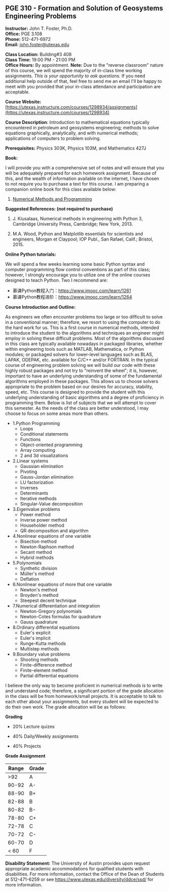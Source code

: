 ## PGE 310 - Formation and Solution of Geosystems Engineering Problems


**Instructor:** John T. Foster, Ph.D.  
**Office:** PGE 3.108  
**Phone:** 512-471-6972  
**Email:** [john.foster@utexas.edu](mailto:john.foster@.utexas.edu)  

**Class Location:** Building#3 408  
**Class Time:**  19:00 PM - 21:00 PM  
**Office Hours:** By appointment.  **Note:**  Due to the "reverse classroom" nature of this course, we will spend the majority of in-class time working assignments.  *This is your opportunity to ask questions.*  If you need additional help outside of that, feel free to send me an email I'll be happy to meet with you provided that your in-class attendance and participation are acceptable. 


**Course Website:** [https://utexas.instructure.com/courses/1298934/assignments](https://utexas.instructure.com/courses/1298934) 

**Course Description**: Introduction to mathematical equations typically encountered in petroleum and geosystems engineering; methods to solve equations graphically, analytically, and with numerical methods; applications of computers to problem solving. 

**Prerequisites:** Physics 303K, Physics 103M, and Mathematics 427J

**Book:** 

I will provide you with a comprehensive set of notes and will ensure that you will be adequately prepared for each homework assignment.  Because of this, and the wealth of information available on the internet, I have chosen to not require you to purchase a text for this course.  I am preparing a companion online book for this class available below:

1. [Numerical Methods and Programming](https://johnfoster.pge.utexas.edu/numerical-methods-book)

**Suggested References: (not required to purchase)**

1. J. Kiusalaas, Numerical methods in engineering with Python 3, Cambridge University Press, Cambridge; New York, 2013.

1. M.A. Wood, Python and Matplotlib essentials for scientists and engineers, Morgan et Claypool; IOP Publ., San Rafael, Calif.; Bristol, 2015.

**Online Python tutorials:**

We will spend a few weeks learning some basic Python syntax and computer programming flow control conventions as part of this class; however, I strongly encourage you to utilize one of the online courses designed to teach Python.  Two I recommend are:

* 慕课Python教程入门：https://www.imooc.com/learn/1261
* 慕课Python教程进阶：https://www.imooc.com/learn/1264

**Course Introduction and Outline:**

As engineers we often encounter problems too large or too difficult to solve in a conventional manner;  therefore, we resort to using the computer to do the hard work for us.  This is a first course in numerical methods, intended to introduce the student to the algorithms and techniques an engineer might employ in solving these difficult problems.  Most of the algorithms discussed in this class are typically available nowadays in packaged libraries, whether within engineering tools such as MATLAB, Mathematica,  or Python modules; or packaged solvers for lower-level languages such as BLAS, LAPAK, ODEPAK, etc. available for C/C++ and/or FORTRAN.  In the typical course of engineering problem solving we will build our code with these highly robust packages and  not try to "reinvent the wheel"; it is, however, important to have an underlying understanding of some of the fundamental algorithms employed in these packages.  This allows us to choose solvers appropriate to the problem based on our desires for accuracy, stability, speed, etc.  This course is designed to provide the student with this underlying understanding of basic algorithms and a degree of proficiency in programming them.  Below is list of subjects that we will attempt to cover this semester.  As the needs of the class are better understood, I may choose to focus on some areas more than others.

* 1.Python Programming
  + Loops
  + Conditional statements
  + Functions
  + Object-oriented programming
  + Array computing
  + 2 and 3d visualizations
* 2.Linear systems
  + Gaussian elimination
  + Pivoting
  + Gauss-Jordan elimination
  + LU factorization
  + Inverses
  + Determinants
  + Iterative methods
  + Singular-Value decomposition
* 3.Eigenvalue problems
  + Power method
  + Inverse power method
  + Householder method
  + QR decomposition and algorithm
* 4.Nonlinear equations of one variable
  + Bisection method
  + Newton-Raphson method
  + Secant method
  + Hybrid methods
* 5.Polynomials
  + Synthetic division
  + Müller's method
  + Deflation
* 6.Nonlinear equations of more that one variable
  + Newton's method
  + Broyden's method
  + Steepest decent technique
* 7.Numerical differentiation and integration
  + Newton-Gregory polynomials
  + Newton-Cotes formulas for quadrature
  + Gauss quadrature
* 8.Ordinary differential equations
  + Euler's explicit
  + Euler's implicit
  + Runge-Kutta methods
  + Multistep methods
* 9.Boundary value problems
  + Shooting methods
  + Finite-difference method
  + Finite-element method
  + Partial differential equations

I believe the only way to become proficient in numerical methods is to write and understand code; therefore, a significant portion of the grade allocation in the class will be from homework/small projects.  It is acceptable to talk to each other about your assignments, but every student will be expected to do their own work.  The grade allocation will be as follows:

**Grading**

 * 20% Lecture quizes

 * 40% Daily/Weekly assignments

 * 40% Projects


**Grade Assignment**

|Range|Grade|
|-|-|
|>92| A  |
|90-92| A-  |
|88-90| B+  |
|82-88| B  |
|80-82| B-  |
|78-80| C+  |
|72-78| C  |
|70-72| C-  |
|60-70| D  |
|< 60| F  |  


**Disability Statement:** The University of Austin provides upon request appropriate academic accommodations for qualified students with disabilities. For more information, contact the Office of the Dean of Students at 512-471-6259 or see <a href="https://www.utexas.edu/diversity/ddce/ssd/" target="_blank">https://www.utexas.edu/diversity/ddce/ssd/</a> for more information.
